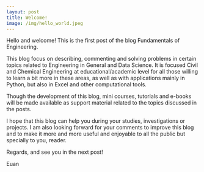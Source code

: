 ```yaml
---
layout: post
title: Welcome!
image: /img/hello_world.jpeg
---
```


Hello and welcome! This is the first post of the blog Fundamentals of Engineering.

This blog focus on describing, commenting and solving problems in certain topics related to Engineering in General and Data Science. It is focused Civil and Chemical Engineering at educational/academic level for all those willing to learn a bit more in these areas, as well as with applications mainly in Python, but also in Excel and other computational tools.

Though the development of this blog, mini courses, tutorials and e-books will be made available as support material related to the topics discussed in the posts.

I hope that this blog can help you during your studies, investigations or projects. I am also looking forward for your comments to improve this blog and to make it more and more useful and enjoyable to all the public but specially to you, reader.

Regards, and see you in the next post!

Euan


